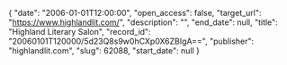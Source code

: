 {
  "date": "2006-01-01T12:00:00", 
  "open_access": false, 
  "target_url": "https://www.highlandlit.com/", 
  "description": "", 
  "end_date": null, 
  "title": "Highland Literary Salon", 
  "record_id": "20060101T120000/5d23Q8s9w0hCXp0X6ZBIgA==", 
  "publisher": "highlandlit.com", 
  "slug": 62088, 
  "start_date": null
}

